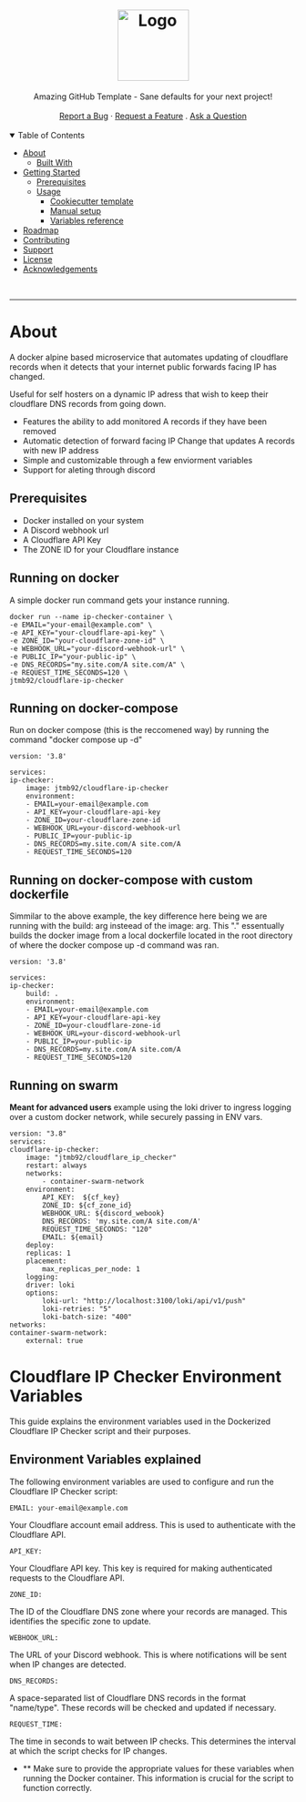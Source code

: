 <h1 align="center">
  <a href="https://github.com/dec0dOS/amazing-github-template">
    <img src="{{cookiecutter.repo_slug}}/docs/images/logo.svg" alt="Logo" width="125" height="125">
  </a>
</h1>

<div align="center">
  Amazing GitHub Template - Sane defaults for your next project!
  <br />
  <br />
  <a href="https://github.com/dec0dOS/amazing-github-template/issues/new?assignees=&labels=bug&template=01_BUG_REPORT.md&title=bug%3A+">Report a Bug</a>
  ·
  <a href="https://github.com/dec0dOS/amazing-github-template/issues/new?assignees=&labels=enhancement&template=02_FEATURE_REQUEST.md&title=feat%3A+">Request a Feature</a>
  .
  <a href="https://github.com/dec0dOS/amazing-github-template/discussions">Ask a Question</a>
</div>
<br>
<details open="open">
<summary>Table of Contents</summary>

- [About](#about)
  - [Built With](#built-with)
- [Getting Started](#getting-started)
  - [Prerequisites](#prerequisites)
  - [Usage](#usage)
    - [Cookiecutter template](#cookiecutter-template)
    - [Manual setup](#manual-setup)
    - [Variables reference](#variables-reference)
- [Roadmap](#roadmap)
- [Contributing](#contributing)
- [Support](#support)
- [License](#license)
- [Acknowledgements](#acknowledgements)

</details>
<br>

---

### <h1>About</h1>

A docker alpine based microservice that automates updating of cloudflare records when it detects that your internet public forwards facing IP has changed.

Useful for self hosters on a dynamic IP adress that wish to keep their cloudflare DNS records from going down. 

-  Features the ability to add monitored A records if they have been removed
-  Automatic detection of forward facing IP Change that updates A records with new IP address
-  Simple and customizable through a few enviorment variables
-  Support for aleting through discord

## Prerequisites

- Docker installed on your system
- A Discord webhook url
- A Cloudflare API Key
- The ZONE ID for your Cloudflare instance

## Running on docker
A simple docker run command gets your instance running. 

    docker run --name ip-checker-container \
    -e EMAIL="your-email@example.com" \
    -e API_KEY="your-cloudflare-api-key" \
    -e ZONE_ID="your-cloudflare-zone-id" \
    -e WEBHOOK_URL="your-discord-webhook-url" \
    -e PUBLIC_IP="your-public-ip" \
    -e DNS_RECORDS="my.site.com/A site.com/A" \
    -e REQUEST_TIME_SECONDS=120 \
    jtmb92/cloudflare-ip-checker
## Running on docker-compose
Run on docker compose (this is the reccomened way) by running the command "docker compose up -d"

    version: '3.8'

    services:
    ip-checker:
        image: jtmb92/cloudflare-ip-checker
        environment:
        - EMAIL=your-email@example.com
        - API_KEY=your-cloudflare-api-key
        - ZONE_ID=your-cloudflare-zone-id
        - WEBHOOK_URL=your-discord-webhook-url
        - PUBLIC_IP=your-public-ip
        - DNS_RECORDS=my.site.com/A site.com/A
        - REQUEST_TIME_SECONDS=120

## Running on docker-compose with custom dockerfile
Simmilar to the above example, the key difference here being we are running with the build: arg insteead of the image: arg. 
This "." essentually builds the docker image from a local dockerfile located in the root directory of where the docker compose up -d command was ran.

    version: '3.8'

    services:
    ip-checker:
        build: .
        environment:
        - EMAIL=your-email@example.com
        - API_KEY=your-cloudflare-api-key
        - ZONE_ID=your-cloudflare-zone-id
        - WEBHOOK_URL=your-discord-webhook-url
        - PUBLIC_IP=your-public-ip
        - DNS_RECORDS=my.site.com/A site.com/A
        - REQUEST_TIME_SECONDS=120

## Running on swarm
**Meant for advanced users**
example using the loki driver to ingress logging over a custom docker network, while securely passing in ENV vars.

    version: "3.8"
    services:
    cloudflare-ip-checker:
        image: "jtmb92/cloudflare_ip_checker"
        restart: always
        networks:
            - container-swarm-network
        environment:
            API_KEY:  ${cf_key}
            ZONE_ID: ${cf_zone_id}
            WEBHOOK_URL: ${discord_webook}
            DNS_RECORDS: 'my.site.com/A site.com/A'
            REQUEST_TIME_SECONDS: "120"
            EMAIL: ${email}
        deploy:
        replicas: 1
        placement:
            max_replicas_per_node: 1
        logging:
        driver: loki
        options:
            loki-url: "http://localhost:3100/loki/api/v1/push"
            loki-retries: "5"
            loki-batch-size: "400"
    networks:
    container-swarm-network:
        external: true

# Cloudflare IP Checker Environment Variables

This guide explains the environment variables used in the Dockerized Cloudflare IP Checker script and their purposes.

## Environment Variables explained

The following environment variables are used to configure and run the Cloudflare IP Checker script:

    EMAIL: your-email@example.com
    
Your Cloudflare account email address. This is used to authenticate with the Cloudflare API.

    API_KEY: 
    
Your Cloudflare API key. This key is required for making authenticated requests to the Cloudflare API.

    ZONE_ID: 
    
The ID of the Cloudflare DNS zone where your records are managed. This identifies the specific zone to update.

    WEBHOOK_URL: 
    
The URL of your Discord webhook. This is where notifications will be sent when IP changes are detected.


    DNS_RECORDS:

 A space-separated list of Cloudflare DNS records in the format "name/type". These records will be checked and updated if necessary.

    REQUEST_TIME: 

The time in seconds to wait between IP checks. This determines the interval at which the script checks for IP changes.

- ** Make sure to provide the appropriate values for these variables when running the Docker container. This information is crucial for the script to function correctly.

